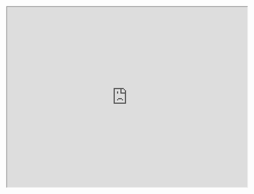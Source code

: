 <iframe src="https://www.google.com/maps/d/u/0/embed?mid=1NcYK6-k7BCeJRbbtjf1W52u5ASoyQHc&ehbc=2E312F" width="640" height="480"></iframe>
